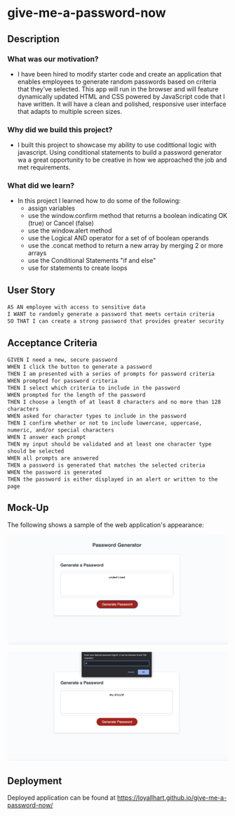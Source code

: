 # give-me-a-password-now

## Description

### What was our motivation?

- I have been hired to modify starter code and create an application that enables employees to generate random passwords based on criteria that they’ve selected. This app will run in the browser and will feature dynamically updated HTML and CSS powered by JavaScript code that I have written. It will have a clean and polished, responsive user interface that adapts to multiple screen sizes.

### Why did we build this project?

- I built this project to showcase my ability to use codittional logic with javascript. Using conditional statements to build a password generator wa a great opportunity to be creative in how we approached the job and met requirements.

### What did we learn? 

- In this project I learned how to do some of the following: 
    - assign variables
    - use the window.confirm method that returns a boolean indicating OK (true) or Cancel (false)
    - use the window.alert method
    - use the Logical AND operator for a set of of boolean operands
    - use the .concat method to return a new array by  merging 2 or more arrays
    - use the Conditional Statements "if and else"
    - use for statements to create loops
    
 
## User Story

```
AS AN employee with access to sensitive data
I WANT to randomly generate a password that meets certain criteria
SO THAT I can create a strong password that provides greater security
```

## Acceptance Criteria

```
GIVEN I need a new, secure password
WHEN I click the button to generate a password
THEN I am presented with a series of prompts for password criteria
WHEN prompted for password criteria
THEN I select which criteria to include in the password
WHEN prompted for the length of the password
THEN I choose a length of at least 8 characters and no more than 128 characters
WHEN asked for character types to include in the password
THEN I confirm whether or not to include lowercase, uppercase, numeric, and/or special characters
WHEN I answer each prompt
THEN my input should be validated and at least one character type should be selected
WHEN all prompts are answered
THEN a password is generated that matches the selected criteria
WHEN the password is generated
THEN the password is either displayed in an alert or written to the page
```

## Mock-Up

The following shows a sample of the web application's appearance:

![](develop/images/PWG1.jpg)

![](develop/images/PWG2.jpg)

## Deployment 

Deployed application can be found at https://loyallhart.github.io/give-me-a-password-now/
